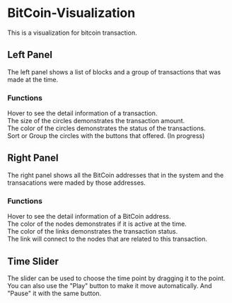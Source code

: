 # BitCoin-Visualization

This is a visualization for bitcoin transaction.

## Left Panel
The left panel shows a list of blocks and a group of transactions that was made at the time. 

### Functions
Hover to see the detail information of a transaction.  
The size of the circles demonstrates the transaction amount.  
The color of the circles demonstrates the status of the transactions.  
Sort or Group the circles with the buttons that offered. (In progress)  

## Right Panel
The right panel shows all the BitCoin addresses that in the system and the transacations were maded by those addresses.

### Functions
Hover to see the detail information of a BitCoin address.  
The color of the nodes demonstrates if it is active at the time.  
The color of the links demonstrates the transaction status.  
The link will connect to the nodes that are related to this transaction.  

## Time Slider
The slider can be used to choose the time point by dragging it to the point.  
You can also use the "Play" button to make it move automatically. And "Pause" it with the same button.  
